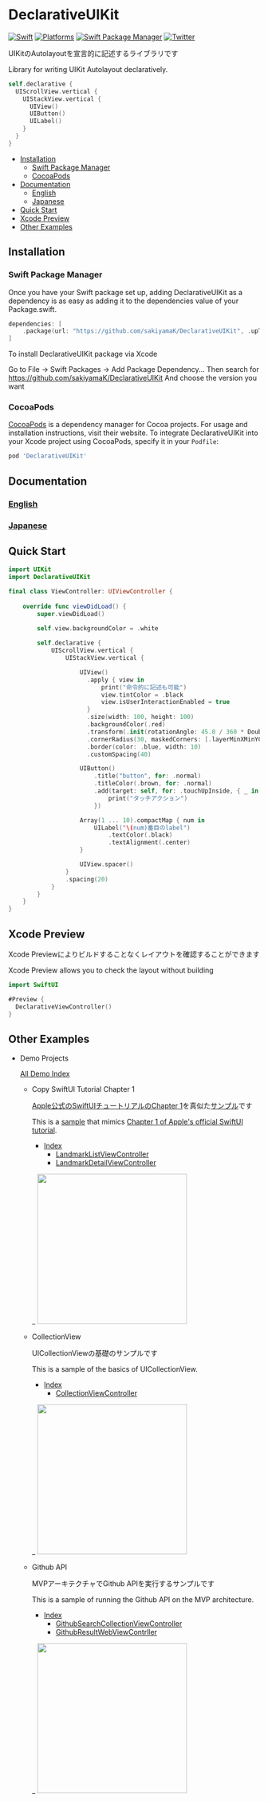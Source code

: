 # DeclarativeUIKit

[![Swift](https://img.shields.io/badge/Swift-5-orange?style=flat-square)](https://img.shields.io/badge/Swift-5-Orange?style=flat-square)
[![Platforms](https://img.shields.io/badge/Platforms-iOS_-yellowgreen?style=flat-square)](https://img.shields.io/badge/Platforms-iOS_-yellowgreen?style=flat-square)
[![Swift Package Manager](https://img.shields.io/badge/Swift_Package_Manager-compatible-orange?style=flat-square)](https://img.shields.io/badge/Swift_Package_Manager-compatible-orange?style=flat-square)
[![Twitter](https://img.shields.io/badge/twitter-@sakiyamaK-blue.svg?style=flat-square)](https://twitter.com/sakiyamaK)

UIKitのAutolayoutを宣言的に記述するライブラリです

Library for writing UIKit Autolayout declaratively.


```swift
self.declarative {
  UIScrollView.vertical {
    UIStackView.vertical {
      UIView()
      UIButton()
      UILabel()
    }
  }
}
```

* [Installation](#installation)
  * [Swift Package Manager](#swift-package-manager)
  * [CocoaPods](#cocoapods)
* [Documentation](#documentation)
  * [English](#english)
  * [Japanese](#japanese)
* [Quick Start](#quick-start)
* [Xcode Preview](#xcode-preview)
* [Other Examples](#other-examples)

## Installation

### Swift Package Manager

Once you have your Swift package set up, adding DeclarativeUIKit as a dependency is as easy as adding it to the dependencies value of your Package.swift.

```swift
dependencies: [
    .package(url: "https://github.com/sakiyamaK/DeclarativeUIKit", .upToNextMajor(from: "0.2"))
]
```

To install DeclarativeUIKit package via Xcode

Go to File -> Swift Packages -> Add Package Dependency...
Then search for https://github.com/sakiyamaK/DeclarativeUIKit
And choose the version you want

### CocoaPods

[CocoaPods](https://cocoapods.org) is a dependency manager for Cocoa projects. For usage and installation instructions, visit their website. To integrate DeclarativeUIKit into your Xcode project using CocoaPods, specify it in your `Podfile`:

```ruby
pod 'DeclarativeUIKit'
```

## Documentation

### [English](https://github.com/sakiyamaK/DeclarativeUIKit/blob/develop/Documentation/en/index.md)

### [Japanese](https://github.com/sakiyamaK/DeclarativeUIKit/blob/develop/Documentation/ja/index.md)


## Quick Start

```swift
import UIKit
import DeclarativeUIKit

final class ViewController: UIViewController {
    
    override func viewDidLoad() {
        super.viewDidLoad()
        
        self.view.backgroundColor = .white

        self.declarative {            
            UIScrollView.vertical {
                UIStackView.vertical {

                    UIView()
                      .apply { view in
                          print("命令的に記述も可能")
                          view.tintColor = .black
                          view.isUserInteractionEnabled = true
                      }
                      .size(width: 100, height: 100)
                      .backgroundColor(.red)
                      .transform(.init(rotationAngle: 45.0 / 360 * Double.pi))
                      .cornerRadius(30, maskedCorners: [.layerMinXMinYCorner, .layerMaxXMaxYCorner])
                      .border(color: .blue, width: 10)
                      .customSpacing(40)

                    UIButton()
                        .title("button", for: .normal)
                        .titleColor(.brown, for: .normal)
                        .add(target: self, for: .touchUpInside, { _ in
                            print("タッチアクション")
                        })

                    Array(1 ... 10).compactMap { num in
                        UILabel("\(num)番目のlabel")
                            .textColor(.black)
                            .textAlignment(.center)
                    }

                    UIView.spacer()
                }
                .spacing(20)
            }
        }
    }
}
```

## Xcode Preview

Xcode Previewによりビルドすることなくレイアウトを確認することができます

Xcode Preview allows you to check the layout without building

```swift
import SwiftUI

#Preview {
  DeclarativeViewController()
}
```

## Other Examples

* Demo Projects

  [All Demo Index](https://github.com/sakiyamaK/DeclarativeUIKit/tree/main/DeclarativeUIKitDemo)

  * Copy SwiftUI Tutorial Chapter 1
      
    [Apple公式のSwiftUIチュートリアルのChapter 1](https://developer.apple.com/tutorials/swiftui)を真似た[サンプル](https://github.com/sakiyamaK/DeclarativeUIKit/tree/main/DeclarativeUIKitDemo/DeclarativeUIKitDemo/CopyAppleSwiftUITutorial)です

    This is a [sample](https://github.com/sakiyamaK/DeclarativeUIKit/tree/main/DeclarativeUIKitDemo/DeclarativeUIKitDemo/CopyAppleSwiftUITutorial) that mimics [Chapter 1 of Apple's official SwiftUI tutorial](https://developer.apple.com/tutorials/swiftui).

    - [Index](https://github.com/sakiyamaK/DeclarativeUIKit/tree/main/DeclarativeUIKitDemo/DeclarativeUIKitDemo/CopyAppleSwiftUITutorial)
      - [LandmarkListViewController](https://github.com/sakiyamaK/DeclarativeUIKit/tree/main/DeclarativeUIKitDemo/DeclarativeUIKitDemo/CopyAppleSwiftUITutorial/LandmarkList/LandmarkListViewController.swift)
      - [LandmarkDetailViewController](https://github.com/sakiyamaK/DeclarativeUIKit/tree/main/DeclarativeUIKitDemo/DeclarativeUIKitDemo/CopyAppleSwiftUITutorial/LandmarkDetail/LandmarkDetailViewController.swift)

    _
    <img src="https://i.gyazo.com/02b4e0eca90a99d891575fc11af54e6b.png" width=300>

  * CollectionView
    
    UICollectionViewの基礎のサンプルです

    This is a sample of the basics of UICollectionView.

    - [Index](https://github.com/sakiyamaK/DeclarativeUIKit/tree/main/DeclarativeUIKitDemo/DeclarativeUIKitDemo/Collection)
      - [CollectionViewController](https://github.com/sakiyamaK/DeclarativeUIKit/tree/main/DeclarativeUIKitDemo/DeclarativeUIKitDemo/Collection/CollectionViewController.swift)

     _
    <img src="https://i.gyazo.com/804a05bb8263911cd38fcde91635a6dc.png" width=300>
    
  * Github API

    MVPアーキテクチャでGithub APIを実行するサンプルです

    This is a sample of running the Github API on the MVP architecture.

    - [Index](https://github.com/sakiyamaK/DeclarativeUIKit/tree/main/DeclarativeUIKitDemo/DeclarativeUIKitDemo/Github)
      - [GithubSearchCollectionViewController](https://github.com/sakiyamaK/DeclarativeUIKit/tree/main/DeclarativeUIKitDemo/DeclarativeUIKitDemo/Github/GithubSearch/GithubSearchCollectionViewController.swift)    
      - [GithubResultWebViewContrller](https://github.com/sakiyamaK/DeclarativeUIKit/tree/main/DeclarativeUIKitDemo/DeclarativeUIKitDemo/Github/GithubResultWeb/GithubResultWebViewContrller.swift)

    _
    <img src="https://i.gyazo.com/f56db1f88b943d4c3b32840adc9235d0.png" width=300>


